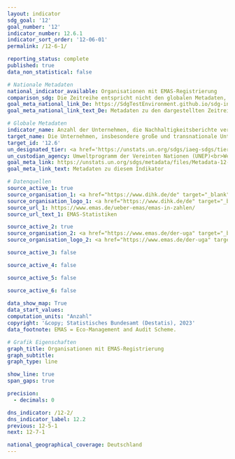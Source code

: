 ```yaml
---
layout: indicator    
sdg_goal: '12'    
goal_number: '12'    
indicator_number: 12.6.1    
indicator_sort_order: '12-06-01'    
permalink: /12-6-1/    

reporting_status: complete    
published: true    
data_non_statistical: false    

# Nationale Metadaten    
national_indicator_available: Organisationen mit EMAS-Registrierung    
comparison_sdg: Die Zeitreihe entspricht nicht den globalen Metadaten, bietet aber zusätzliche Informationen.    
goal_meta_national_link_De: https://SdgTestEnvironment.github.io/sdg-indicators/public/MetaDe/12.6.1.pdf
goal_meta_national_link_text_De: Metadaten zu den dargestellten Zeitreihen    

# Globale Metadaten    
indicator_name: Anzahl der Unternehmen, die Nachhaltigkeitsberichte veröffentlichen    
target_name: Die Unternehmen, insbesondere große und transnationale Unternehmen, dazu ermutigen, nachhaltige Verfahren einzuführen und in ihre Berichterstattung Nachhaltigkeitsinformationen aufzunehmen    
target_id: '12.6'    
un_designated_tier: <a href='https://unstats.un.org/sdgs/iaeg-sdgs/tier-classification/' title='Klicken Sie hier um weitere Informationen zur UN-Tier-Klassifikation zu erhalten.'  target='_blank'>Tier II</a>    
un_custodian_agency: Umweltprogramm der Vereinten Nationen (UNEP)<br>Welthandels- und Entwicklungskonferenz (UNCTAD)    
goal_meta_link: https://unstats.un.org/sdgs/metadata/files/Metadata-12-06-01.pdf    
goal_meta_link_text: Metadaten zu diesem Indikator        

# Datenquellen
source_active_1: true
source_organisation_1: <a href="https://www.dihk.de/de" target="_blank"> Deutscher Industrie- und Handelskammertag (DIHK) </a>
source_organisation_logo_1: <a href="https://www.dihk.de/de" target="_blank"><img src="https://g205sdgs.github.io/sdg-indicators/public/OrgImgDe/dihk.png" alt="Logo dihk" style="height:60px; width:148px"/></a>
source_url_1: https://www.emas.de/ueber-emas/emas-in-zahlen/
source_url_text_1: EMAS-Statistiken

source_active_2: true
source_organisation_2: <a href="https://www.emas.de/der-uga" target="_blank"> Umweltgutachterausschuss (UGA) </a>
source_organisation_logo_2: <a href="https://www.emas.de/der-uga" target="_blank"><img src="https://g205sdgs.github.io/sdg-indicators/public/OrgImgDe/uga.png" alt="Logo uga" style="height:60px; width:148px"/></a>

source_active_3: false

source_active_4: false

source_active_5: false

source_active_6: false
    
data_show_map: True    
data_start_values:     
computation_units: "Anzahl"    
copyright: '&copy; Statistisches Bundesamt (Destatis), 2023'    
data_footnote: EMAS = Eco-Management and Audit Scheme.    

# Grafik Eigenschaften    
graph_title: Organisationen mit EMAS-Registrierung
graph_subtitle:     
graph_type: line    

show_line: true
span_gaps: true

precision:
  - decimals: 0    

dns_indicator: /12-2/
dns_indicator_label: 12.2
previous: 12-5-1    
next: 12-7-1    

national_geographical_coverage: Deutschland    
---
```


<span></span>